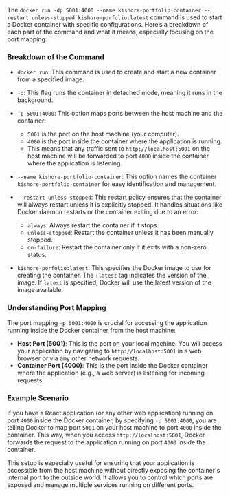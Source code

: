 The `docker run -dp 5001:4000 --name kishore-portfolio-container --restart unless-stopped kishore-porfolio:latest` command is used to start a Docker container with specific configurations. Here’s a breakdown of each part of the command and what it means, especially focusing on the port mapping:

### Breakdown of the Command

- `docker run`: This command is used to create and start a new container from a specified image.

- `-d`: This flag runs the container in detached mode, meaning it runs in the background.

- `-p 5001:4000`: This option maps ports between the host machine and the container:
  - `5001` is the port on the host machine (your computer).
  - `4000` is the port inside the container where the application is running.
  - This means that any traffic sent to `http://localhost:5001` on the host machine will be forwarded to port `4000` inside the container where the application is listening.

- `--name kishore-portfolio-container`: This option names the container `kishore-portfolio-container` for easy identification and management.

- `--restart unless-stopped`: This restart policy ensures that the container will always restart unless it is explicitly stopped. It handles situations like Docker daemon restarts or the container exiting due to an error:
  - `always`: Always restart the container if it stops.
  - `unless-stopped`: Restart the container unless it has been manually stopped.
  - `on-failure`: Restart the container only if it exits with a non-zero status.

- `kishore-porfolio:latest`: This specifies the Docker image to use for creating the container. The `:latest` tag indicates the version of the image. If `latest` is specified, Docker will use the latest version of the image available.

### Understanding Port Mapping

The port mapping `-p 5001:4000` is crucial for accessing the application running inside the Docker container from the host machine:

- **Host Port (5001)**: This is the port on your local machine. You will access your application by navigating to `http://localhost:5001` in a web browser or via any other network requests.
- **Container Port (4000)**: This is the port inside the Docker container where the application (e.g., a web server) is listening for incoming requests.

### Example Scenario

If you have a React application (or any other web application) running on port `4000` inside the Docker container, by specifying `-p 5001:4000`, you are telling Docker to map port `5001` on your host machine to port `4000` inside the container. This way, when you access `http://localhost:5001`, Docker forwards the request to the application running on port `4000` inside the container.

This setup is especially useful for ensuring that your application is accessible from the host machine without directly exposing the container's internal port to the outside world. It allows you to control which ports are exposed and manage multiple services running on different ports.